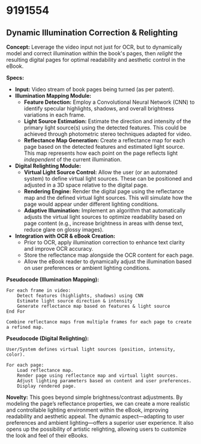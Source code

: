 # 9191554

## Dynamic Illumination Correction & Relighting

**Concept:** Leverage the video input not just for OCR, but to dynamically model and correct illumination within the book's pages, then *relight* the resulting digital pages for optimal readability and aesthetic control in the eBook.

**Specs:**

*   **Input:** Video stream of book pages being turned (as per patent).
*   **Illumination Mapping Module:**
    *   **Feature Detection:** Employ a Convolutional Neural Network (CNN) to identify specular highlights, shadows, and overall brightness variations in each frame.
    *   **Light Source Estimation:**  Estimate the direction and intensity of the primary light source(s) using the detected features. This could be achieved through photometric stereo techniques adapted for video.
    *   **Reflectance Map Generation:** Create a reflectance map for each page based on the detected features and estimated light source. This map represents how each point on the page reflects light *independent* of the current illumination.
*   **Digital Relighting Module:**
    *   **Virtual Light Source Control:** Allow the user (or an automated system) to define virtual light sources. These can be positioned and adjusted in a 3D space relative to the digital page.
    *   **Rendering Engine:** Render the digital page using the reflectance map and the defined virtual light sources. This will simulate how the page would appear under different lighting conditions.
    *   **Adaptive Illumination:** Implement an algorithm that automatically adjusts the virtual light sources to optimize readability based on page content (e.g., increase brightness in areas with dense text, reduce glare on glossy images).
*   **Integration with OCR & eBook Creation:**
    *   Prior to OCR, apply illumination correction to enhance text clarity and improve OCR accuracy.
    *   Store the reflectance map alongside the OCR content for each page.
    *   Allow the eBook reader to dynamically adjust the illumination based on user preferences or ambient lighting conditions.

**Pseudocode (Illumination Mapping):**

```
For each frame in video:
    Detect features (highlights, shadows) using CNN
    Estimate light source direction & intensity
    Generate reflectance map based on features & light source
End For

Combine reflectance maps from multiple frames for each page to create a refined map.
```

**Pseudocode (Digital Relighting):**

```
User/System defines virtual light sources (position, intensity, color).

For each page:
    Load reflectance map.
    Render page using reflectance map and virtual light sources.
    Adjust lighting parameters based on content and user preferences.
    Display rendered page.
```

**Novelty:** This goes beyond simple brightness/contrast adjustments. By modeling the page’s reflectance properties, we can create a more realistic and controllable lighting environment within the eBook, improving readability and aesthetic appeal. The dynamic aspect—adapting to user preferences and ambient lighting—offers a superior user experience. It also opens up the possibility of artistic relighting, allowing users to customize the look and feel of their eBooks.